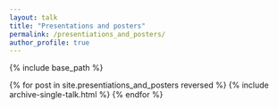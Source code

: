 ```yaml
---
layout: talk
title: "Presentations and posters"
permalink: /presentiations_and_posters/
author_profile: true
---
```


{% include base_path %}

{% for post in site.presentiations_and_posters reversed %}
  {% include archive-single-talk.html %}
{% endfor %}
